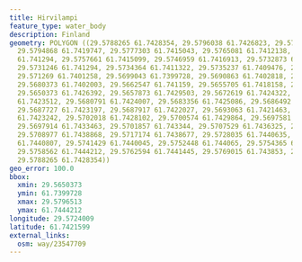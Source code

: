```yaml
---
title: Hirvilampi
feature_type: water_body
description: Finland
geometry: POLYGON ((29.5788265 61.7428354, 29.5796038 61.7426823, 29.5796513 61.7422363,
  29.5794868 61.7419747, 29.5777303 61.7415043, 29.5765081 61.7412138, 29.5760797
  61.741294, 29.5757661 61.7415099, 29.5746959 61.7416913, 29.5732873 61.7414503,
  29.5731246 61.741294, 29.5734364 61.7411322, 29.5735237 61.7409476, 29.5731389 61.7405988,
  29.571269 61.7401258, 29.5699043 61.7399728, 29.5690863 61.7402818, 29.5684876 61.7401828,
  29.5680373 61.7402003, 29.5662547 61.741159, 29.5655705 61.7418158, 29.5655943 61.7420602,
  29.5650373 61.7426392, 29.5657873 61.7429503, 29.5672619 61.7424322, 29.5677845
  61.7423512, 29.5680791 61.7424007, 29.5683356 61.7425086, 29.5686492 61.7424951,
  29.5687727 61.7423197, 29.5687917 61.7422027, 29.5693063 61.7421463, 29.5698274
  61.7423242, 29.5702018 61.7428102, 29.5700574 61.7429864, 29.5697581 61.7431686,
  29.5697914 61.7433463, 29.5701857 61.743344, 29.5707529 61.7436325, 29.570678 61.7437093,
  29.5708977 61.7438868, 29.5717174 61.7438677, 29.5728035 61.7440635, 29.5739432
  61.7440807, 29.5741429 61.7440045, 29.5752448 61.744065, 29.5754365 61.7443612,
  29.5758562 61.7444212, 29.5762594 61.7441445, 29.5769015 61.743853, 29.5776631 61.7432234,
  29.5788265 61.7428354))
geo_error: 100.0
bbox:
  xmin: 29.5650373
  ymin: 61.7399728
  xmax: 29.5796513
  ymax: 61.7444212
longitude: 29.5724009
latitude: 61.7421599
external_links:
  osm: way/23547709
---
```

